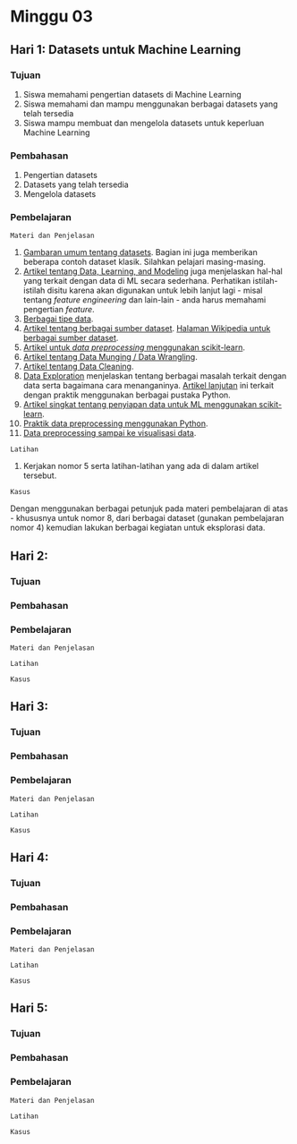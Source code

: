 # Minggu 03

## Hari 1: Datasets untuk Machine Learning

### Tujuan

1. Siswa memahami pengertian  datasets di Machine Learning
2. Siswa memahami dan mampu menggunakan berbagai datasets yang telah tersedia
3. Siswa mampu membuat dan mengelola datasets untuk keperluan Machine Learning

### Pembahasan

1. Pengertian datasets
2. Datasets yang telah tersedia
3. Mengelola datasets

### Pembelajaran

```
Materi dan Penjelasan
```

1. [Gambaran umum tentang datasets](https://en.wikipedia.org/wiki/Data_set). Bagian ini juga memberikan beberapa contoh dataset klasik. Silahkan pelajari masing-masing.
2. [Artikel tentang Data, Learning, and Modeling](https://machinelearningmastery.com/data-learning-and-modeling/) juga menjelaskan hal-hal yang terkait dengan data di ML secara sederhana. Perhatikan istilah-istilah disitu karena akan digunakan untuk lebih lanjut lagi - misal tentang *feature engineering* dan lain-lain - anda harus memahami pengertian *feature*.
3. [Berbagai tipe data](https://www.forbes.com/sites/adrianbridgwater/2018/07/05/the-13-types-of-data/#7d4afc383362).
4. [Artikel tentang berbagai sumber dataset](https://towardsdatascience.com/top-sources-for-machine-learning-datasets-bb6d0dc3378b). [Halaman Wikipedia untuk berbagai sumber dataset](https://en.wikipedia.org/wiki/List_of_datasets_for_machine-learning_research).
5. [Artikel untuk *data preprocessing* menggunakan scikit-learn](https://www.analyticsvidhya.com/blog/2016/07/practical-guide-data-preprocessing-python-scikit-learn/).
6. [Artikel tentang Data Munging / Data Wrangling](https://www.xenonstack.com/blog/data-preparation/).
7. [Artikel tentang Data Cleaning](https://wp.sigmod.org/?p=2288).
8. [Data Exploration](https://www.analyticsvidhya.com/blog/2016/01/guide-data-exploration/) menjelaskan tentang berbagai masalah terkait dengan data serta bagaimana cara menanganinya. [Artikel lanjutan](https://www.analyticsvidhya.com/blog/2015/04/comprehensive-guide-data-exploration-sas-using-python-numpy-scipy-matplotlib-pandas/) ini terkait dengan praktik menggunakan berbagai pustaka Python.
9. [Artikel singkat tentang penyiapan data untuk ML menggunakan scikit-learn](https://machinelearningmastery.com/prepare-data-machine-learning-python-scikit-learn/).
10. [Praktik data preprocessing menggunakan Python](https://analyticsindiamag.com/data-pre-processing-in-python/).
11. [Data preprocessing sampai ke visualisasi data](https://data-flair.training/blogs/python-ml-data-preprocessing/).

```
Latihan
```

1. Kerjakan nomor 5 serta latihan-latihan yang ada di dalam artikel tersebut.

```
Kasus
```

Dengan menggunakan berbagai petunjuk pada materi pembelajaran di atas - khususnya untuk nomor 8, dari berbagai dataset (gunakan pembelajaran nomor 4) kemudian lakukan berbagai kegiatan untuk eksplorasi data.

## Hari 2: 

### Tujuan

### Pembahasan

### Pembelajaran

```
Materi dan Penjelasan
```

```
Latihan
```

```
Kasus
```

## Hari 3: 

### Tujuan

### Pembahasan

### Pembelajaran

```
Materi dan Penjelasan
```

```
Latihan
```

```
Kasus
```

## Hari 4: 

### Tujuan

### Pembahasan

### Pembelajaran

```
Materi dan Penjelasan
```

```
Latihan
```

```
Kasus
```

## Hari 5: 

### Tujuan

### Pembahasan

### Pembelajaran

```
Materi dan Penjelasan
```

```
Latihan
```

```
Kasus
```


